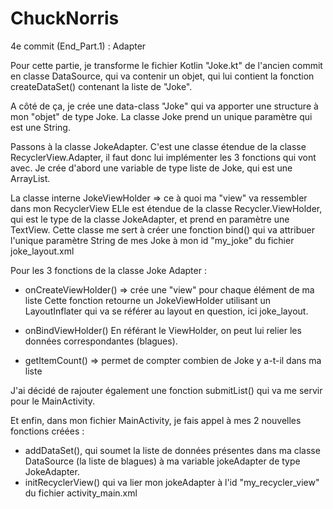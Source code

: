 # ChuckNorris

4e commit (End_Part.1) : Adapter

Pour cette partie, je transforme le fichier Kotlin "Joke.kt" de l'ancien commit en classe DataSource, qui va contenir un objet,
qui lui contient la fonction createDataSet() contenant la liste de "Joke".

A côté de ça, je crée une data-class "Joke" qui va apporter une structure à mon "objet" de type Joke. 
La classe Joke prend un unique paramètre qui est une String.

Passons à la classe JokeAdapter.
C'est une classe étendue de la classe RecyclerView.Adapter, il faut donc lui implémenter les 3 fonctions qui vont avec.
Je crée d'abord une variable de type liste de Joke, qui est une ArrayList.

La classe interne JokeViewHolder => ce à quoi ma "view" va ressembler dans mon RecyclerView
ELle est étendue de la classe Recycler.ViewHolder, qui est le type de la classe JokeAdapter, et prend
en paramètre une TextView.
Cette classe me sert à créer une fonction bind() qui va attribuer l'unique paramètre String de mes Joke
à mon id "my_joke" du fichier joke_layout.xml

Pour les 3 fonctions de la classe Joke Adapter :

- onCreateViewHolder() => crée une "view" pour chaque élément de ma liste
Cette fonction retourne un JokeViewHolder utilisant un LayoutInflater qui va se référer au layout en question,
ici joke_layout.

- onBindViewHolder()
En référant le ViewHolder, on peut lui relier les données correspondantes (blagues).
- getItemCount() => permet de compter combien de Joke y a-t-il dans ma liste

J'ai décidé de rajouter également une fonction submitList() qui va me servir pour le MainActivity.

Et enfin, dans mon fichier MainActivity, je fais appel à mes 2 nouvelles fonctions créées :
- addDataSet(), qui soumet la liste de données présentes dans ma classe DataSource (la liste de blagues)
à ma variable jokeAdapter de type JokeAdapter.
- initRecyclerView() qui va lier mon jokeAdapter à l'id "my_recycler_view" du fichier activity_main.xml
